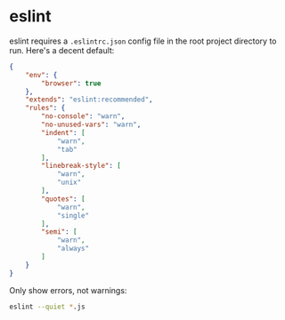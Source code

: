 # eslint

eslint requires a `.eslintrc.json` config file in the root project directory to run.  Here's a decent default:

```json
{
    "env": {
        "browser": true
    },
    "extends": "eslint:recommended",
    "rules": {
        "no-console": "warn",
        "no-unused-vars": "warn",
        "indent": [
            "warn",
            "tab"
        ],
        "linebreak-style": [
            "warn",
            "unix"
        ],
        "quotes": [
            "warn",
            "single"
        ],
        "semi": [
            "warn",
            "always"
        ]
    }
}
```

Only show errors, not warnings:

```bash
eslint --quiet *.js
```